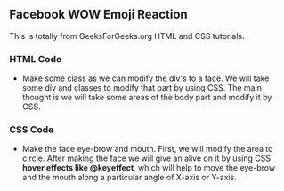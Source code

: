 ## Facebook WOW Emoji Reaction

This is totally from GeeksForGeeks.org HTML and CSS tutorials.
<br />

### HTML Code

- Make some class as we can modify the div's to a face. We will take some div and classes to modify that part by using CSS. The main thought is we will take some areas of the body part and modify it by CSS.

### CSS Code

- Make the face eye-brow and mouth. First, we will modify the area to circle. After making the face we will give an alive on it by using CSS **hover effects like @keyeffect**, which will help to move the eye-brow and the mouth along a particular angle of X-axis or Y-axis.
